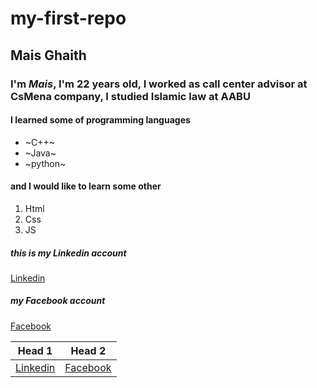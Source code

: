 # my-first-repo

## Mais Ghaith
### I'm *Mais*, I'm 22 years old, I worked as call center advisor at CsMena company, I studied Islamic law at AABU 
#### I learned some of programming languages 
* ~C++~
* ~Java~
* ~python~

#### and I would like to learn some other 
1. Html
2. Css
3. JS

##### this is my Linkedin account
[Linkedin](www.linkedin.com/in/mais-ghaith-791b33244)

##### my Facebook account
[Facebook](https://www.facebook.com/mais.ghaith)


|Head 1| Head 2|
---|---|
[Linkedin](www.linkedin.com/in/mais-ghaith-791b33244)| [Facebook](https://www.facebook.com/mais.ghaith)|
